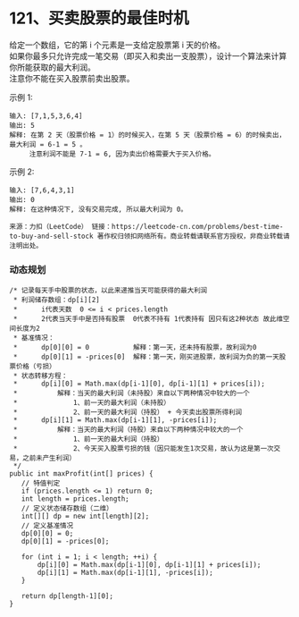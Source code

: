 121、买卖股票的最佳时机
===
给定一个数组，它的第 i 个元素是一支给定股票第 i 天的价格。<br>
如果你最多只允许完成一笔交易（即买入和卖出一支股票），设计一个算法来计算你所能获取的最大利润。<br>
注意你不能在买入股票前卖出股票。<br>

示例 1:<br>
```
输入: [7,1,5,3,6,4]
输出: 5
解释: 在第 2 天（股票价格 = 1）的时候买入，在第 5 天（股票价格 = 6）的时候卖出，最大利润 = 6-1 = 5 。
     注意利润不能是 7-1 = 6, 因为卖出价格需要大于买入价格。
```
示例 2:<br>
```
输入: [7,6,4,3,1]
输出: 0
解释: 在这种情况下, 没有交易完成, 所以最大利润为 0。
```
``
来源：力扣（LeetCode）
链接：https://leetcode-cn.com/problems/best-time-to-buy-and-sell-stock
著作权归领扣网络所有。商业转载请联系官方授权，非商业转载请注明出处。
``

### 动态规划
```
/* 记录每天手中股票的状态，以此来递推当天可能获得的最大利润
 * 利润储存数组：dp[i][2] 
 *      i代表天数  0 <= i < prices.length    
 *      2代表当天手中是否持有股票  0代表不持有 1代表持有 因只有这2种状态 故此维空间长度为2
 * 基准情况：
 *      dp[0][0] = 0           解释：第一天，还未持有股票，故利润为0
 *      dp[0][1] = -prices[0]  解释：第一天，刚买进股票，故利润为负的第一天股票价格（亏损）
 * 状态转移方程：
 *      dp[i][0] = Math.max(dp[i-1][0], dp[i-1][1] + prices[i]);
 *          解释：当天的最大利润（未持股）来自以下两种情况中较大的一个
 *              1、前一天的最大利润（未持股）
 *              2、前一天的最大利润（持股） + 今天卖出股票所得利润
 *      dp[i][1] = Math.max(dp[i-1][1], -prices[i]);
 *          解释：当天的最大利润（持股）来自以下两种情况中较大的一个
 *              1、前一天的最大利润（持股）
 *              2、今天买入股票亏损的钱（因只能发生1次交易，故认为这是第一次交易，之前未产生利润）
 */
public int maxProfit(int[] prices) {
   // 特值判定
   if (prices.length <= 1) return 0;
   int length = prices.length;
   // 定义状态储存数组（二维）
   int[][] dp = new int[length][2];
   // 定义基准情况
   dp[0][0] = 0;
   dp[0][1] = -prices[0];

   for (int i = 1; i < length; ++i) {
       dp[i][0] = Math.max(dp[i-1][0], dp[i-1][1] + prices[i]);
       dp[i][1] = Math.max(dp[i-1][1], -prices[i]);
   }

   return dp[length-1][0];
}
```
